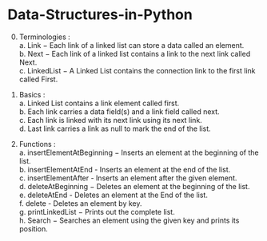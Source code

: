 # Data-Structures-in-Python
0) Terminologies :       
    a. Link − Each link of a linked list can store a data called an element.      
    b. Next − Each link of a linked list contains a link to the next link called Next.      
    c. LinkedList − A Linked List contains the connection link to the first link called First.      

1) Basics :       
    a. Linked List contains a link element called first.      
    b. Each link carries a data field(s) and a link field called next.      
    c. Each link is linked with its next link using its next link.      
    d. Last link carries a link as null to mark the end of the list.  

2) Functions :       
    a. insertElementAtBeginning − Inserts an element at the beginning of the list.          
    b. insertElementAtEnd - Inserts an element at the end of the list.      
    c. insertElementAfter - Inserts an element after the given element.          
    d. deleteAtBeginning − Deletes an element at the beginning of the list.          
    e. deleteAtEnd - Deletes an element at the End of the list.      
    f. delete - Deletes an element by key.      
    g. printLinkedList − Prints out the complete list.      
    h. Search − Searches an element using the given key and prints its position.
